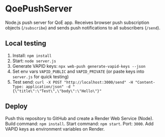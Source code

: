# QoePushServer

Node.js push server for QoE app. Receives browser push subscription objects (`/subscribe`) and sends push notifications to all subscribers (`/send`).

## Local testing
1. Install: `npm install`
2. Start: `node server.js`
3. Generate VAPID keys: `npx web-push generate-vapid-keys --json`
4. Set env vars `VAPID_PUBLIC` and `VAPID_PRIVATE` (or paste keys into `server.js` for quick testing)
5. Test send: `curl -X POST "http://localhost:3000/send" -H "Content-Type: application/json" -d "{\"title\":\"Test\",\"body\":\"Hello\"}"`

## Deploy
Push this repository to GitHub and create a Render Web Service (Node). Build command: `npm install`. Start command: `npm start`. Port: `3000`. Add VAPID keys as environment variables on Render.
